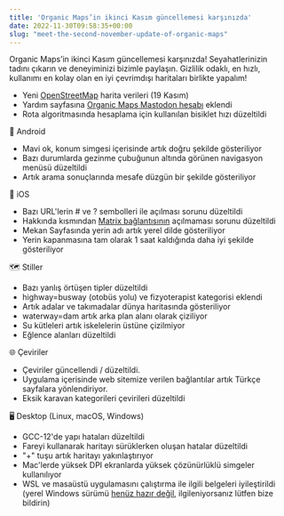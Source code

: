 ```yaml
---
title: 'Organic Maps’in ikinci Kasım güncellemesi karşınızda'
date: 2022-11-30T09:58:35+00:00
slug: "meet-the-second-november-update-of-organic-maps"
---
```


Organic Maps’in ikinci Kasım güncellemesi karşınızda! Seyahatlerinizin tadını çıkarın ve deneyiminizi bizimle paylaşın. Gizlilik odaklı, en hızlı, kullanımı en kolay olan en iyi çevrimdışı haritaları birlikte yapalım!

* Yeni [OpenStreetMap](https://www.openstreetmap.org/) harita verileri (19 Kasım)
* Yardım sayfasına [Organic Maps Mastodon hesabı](https://fosstodon.org/@organicmaps) eklendi
* Rota algoritmasında hesaplama için kullanılan bisiklet hızı düzeltildi

🤖 Android
* Mavi ok, konum simgesi içerisinde artık doğru şekilde gösteriliyor
* Bazı durumlarda gezinme çubuğunun altında görünen navigasyon menüsü düzeltildi
* Artık arama sonuçlarında mesafe düzgün bir şekilde gösteriliyor

 iOS
* Bazı URL'lerin # ve ? sembolleri ile açılması sorunu düzeltildi
* Hakkında kısmından [Matrix bağlantısının](https://omaps.app/matrix) açılmaması sorunu düzeltildi
* Mekan Sayfasında yerin adı artık yerel dilde gösteriliyor
* Yerin kapanmasına tam olarak 1 saat kaldığında daha iyi şekilde gösteriliyor

🗺️ Stiller 
* Bazı yanlış örtüşen tipler düzeltildi
* highway=busway (otobüs yolu) ve fizyoterapist kategorisi eklendi
* Artık adalar ve takımadalar dünya haritasında gösteriliyor
* waterway=dam artık arka plan alanı olarak çiziliyor
* Su kütleleri artık iskelelerin üstüne çizilmiyor
* Eğlence alanları düzeltildi

🌐 Çeviriler
* Çeviriler güncellendi / düzeltildi.
* Uygulama içerisinde web sitemize verilen bağlantılar artık Türkçe sayfalara yönlendiriyor.
* Eksik karavan kategorileri çevirileri düzeltildi

🖥️ Desktop (Linux, macOS, Windows)
* GCC-12'de yapı hataları düzeltildi
* Fareyi kullanarak haritayı sürüklerken oluşan hatalar düzeltildi
* "+" tuşu artık haritayı yakınlaştırıyor 
* Mac'lerde yüksek DPI ekranlarda yüksek çözünürlüklü simgeler kullanılıyor
* WSL ve masaüstü uygulamasını çalıştırma ile ilgili belgeleri iyileştirildi (yerel Windows sürümü [henüz hazır değil](https://github.com/organicmaps/organicmaps/tree/windows), ilgileniyorsanız lütfen bize bildirin)
